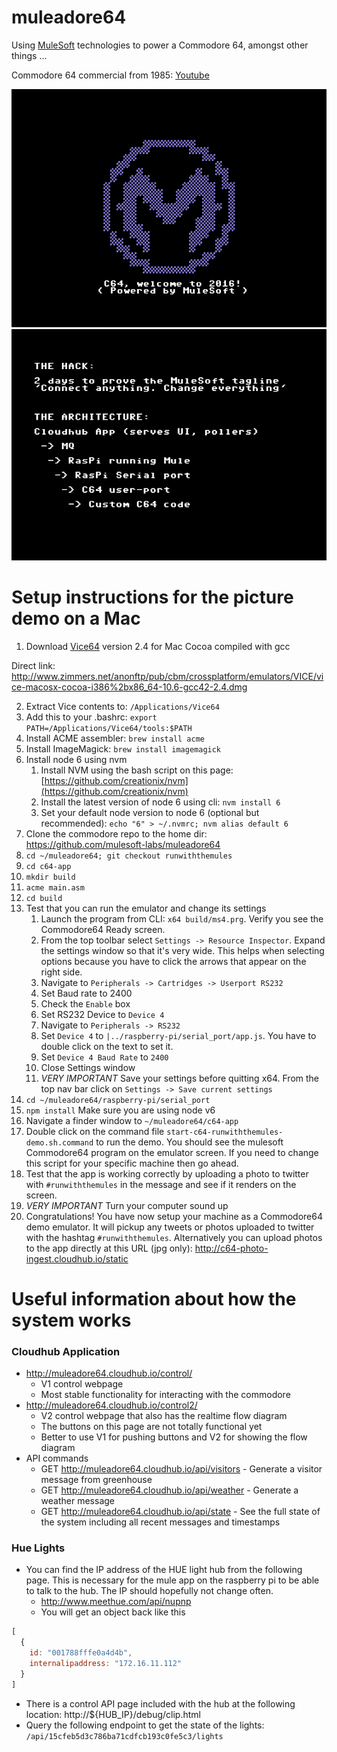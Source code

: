 # muleadore64

Using [MuleSoft](https://www.mulesoft.com/) technologies to power a Commodore 64, amongst other things ...

Commodore 64 commercial from 1985: [Youtube](https://www.youtube.com/watch?v=ocn806kzQAc)

![Logo](/assets/logo-c64-rendered.png?raw=true)
![The hack](/assets/the-hack.png?raw=true)

# Setup instructions for the picture demo on a Mac

1. Download [Vice64](http://vice-emu.sourceforge.net/) version 2.4 for Mac Cocoa compiled with gcc

Direct link: http://www.zimmers.net/anonftp/pub/cbm/crossplatform/emulators/VICE/vice-macosx-cocoa-i386%2bx86_64-10.6-gcc42-2.4.dmg

2. Extract Vice contents to: `/Applications/Vice64`
3. Add this to your .bashrc: `export PATH=/Applications/Vice64/tools:$PATH`
4. Install ACME assembler: `brew install acme`
5. Install ImageMagick: `brew install imagemagick`
6. Install node 6 using nvm
    1. Install NVM using the bash script on this page: [https://github.com/creationix/nvm](https://github.com/creationix/nvm)
    2. Install the latest version of node 6 using cli: `nvm install 6`
    3. Set your default node version to node 6 (optional but recommended): `echo "6" > ~/.nvmrc; nvm alias default 6`
7. Clone the commodore repo to the home dir: https://github.com/mulesoft-labs/muleadore64
8. `cd ~/muleadore64; git checkout runwiththemules`
9. `cd c64-app`
10. `mkdir build`
11. `acme main.asm`
12. `cd build`
13. Test that you can run the emulator and change its settings
    1. Launch the program from CLI: `x64 build/ms4.prg`.  Verify you see the Commodore64 Ready screen.
    2. From the top toolbar select `Settings -> Resource Inspector`.  Expand the settings window so that it's very wide.  This helps when selecting options because you have to click the arrows that appear on the right side.
    3. Navigate to `Peripherals -> Cartridges -> Userport RS232`
    4. Set Baud rate to 2400
    5. Check the `Enable` box
    6. Set RS232 Device to `Device 4`
    7. Navigate to `Peripherals -> RS232`
    8. Set `Device 4` to `|../raspberry-pi/serial_port/app.js`.  You have to double click on the text to set it.
    9. Set `Device 4 Baud Rate` to `2400`
    10. Close Settings window
    11. *VERY IMPORTANT* Save your settings before quitting x64.  From the top nav bar click on `Settings -> Save current settings`
14. `cd ~/muleadore64/raspberry-pi/serial_port`
15. `npm install` Make sure you are using node v6
16. Navigate a finder window to `~/muleadore64/c64-app`
17. Double click on the command file `start-c64-runwiththemules-demo.sh.command` to run the demo.  You should see the mulesoft Commodore64 program on the emulator screen.  If you need to change this script for your specific machine then go ahead.
18. Test that the app is working correctly by uploading a photo to twitter with `#runwiththemules` in the message and see if it renders on the screen.
19. *VERY IMPORTANT* Turn your computer sound up
20. Congratulations!  You have now setup your machine as a Commodore64 demo emulator.  It will pickup any tweets or photos uploaded to twitter with the hashtag `#runwiththemules`.  Alternatively you can upload photos to the app directly at this URL (jpg only): http://c64-photo-ingest.cloudhub.io/static

# Useful information about how the system works

### Cloudhub Application

* http://muleadore64.cloudhub.io/control/
  * V1 control webpage
  * Most stable functionality for interacting with the commodore
* http://muleadore64.cloudhub.io/control2/
  * V2 control webpage that also has the realtime flow diagram
  * The buttons on this page are not totally functional yet
  * Better to use V1 for pushing buttons and V2 for showing the flow diagram
* API commands
  * GET http://muleadore64.cloudhub.io/api/visitors - Generate a visitor message from greenhouse
  * GET http://muleadore64.cloudhub.io/api/weather - Generate a weather message
  * GET http://muleadore64.cloudhub.io/api/state - See the full state of the system including all recent messages and timestamps

### Hue Lights
* You can find the IP address of the HUE light hub from the following page.  This is necessary for the mule app on the raspberry pi to be able to talk to the hub.  The IP should hopefully not change often.
  * http://www.meethue.com/api/nupnp
  * You will get an object back like this

```javascript
[
  {
    id: "001788fffe0a4d4b",
    internalipaddress: "172.16.11.112"
  }
]
```

* There is a control API page included with the hub at the following location: http://${HUB_IP}/debug/clip.html
* Query the following endpoint to get the state of the lights: `/api/15cfeb5d3c786ba71cdfcb193c0fe5c3/lights`


